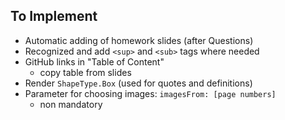 ## To Implement
- Automatic adding of homework slides (after Questions)
- Recognized and add `<sup>` and `<sub>` tags where needed
- GitHub links in "Table of Content"
  - copy table from slides
- Render `ShapeType.Box` (used for quotes and definitions)
- Parameter for choosing images: `imagesFrom: [page numbers]`
  - non mandatory